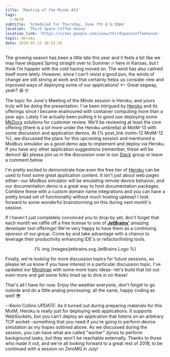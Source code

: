 ```yaml
---
title: 'Meeting of the Minds #13'
tags:
  - MotM
subtitle: 'Scheduled for Thursday, June 7th @ 6:30pm'
location: 'Third Space Coffee House'
location_link: 'https://sites.google.com/view/thirdspacecoffeehouse'
topic: Heroku
date: 2018-05-12 10:53:26
---
```

The growing season has been a little late this year and it feels a bit like we may have skipped Spring straight over to Summer 🔥 here in Kansas, but I think I'm happier with the cold having moved on.  The wind has also calmed itself more lately.  However, since I can't resist a good pun, the winds of change are still strong at work and that certainly helps us consider new and improved ways of deploying some of our applications!  <-- Great segway, yeah?  😆 🤓

<!-- more -->

The topic for June's Meeting of the Minds session is Heroku, and yours truly will be doing the presentation.  I've been intrigued by [Heroku][] and its offerings since I became enamoured with container computing more than a year ago.  Lately I've actually been putting it to good use deploying some [MkDocs][] solutions for customer review.  We'll be reviewing at least the core offering (there is a _lot_ more under the Heroku umbrella) at MotM-13 with some discussion and application demos.  At {% post_link motm-12 MotM-12 %}, we discussed the plans for this upcoming session and mentioned a Modbus simulator as a good demo app to implement and deploy via Heroku.  If you have any other application suggestions (remember, these will be demos! 😀) please join us in the discussion over in our [Slack](/slack) group or leave a comment below.

I'm pretty excited to demonstrate how even the free tier of [Heroku][] can be used to host some great application content.  It isn't just about web pages either--our Modbus simulator will be emulating remote device behavior, and our documentation demo is a great way to host documentation packages.  Combine these with a custom domain name integrations and you can have a pretty broad set of functionality without much hosting upkeep!  I look forward to some wonderful brainstorming on this during next month's session.

If I haven't just completely convinced you to drop by yet, don't forget that each month we raffle off a free license to one of **[JetBrains'](https://www.jetbrains.com)** amazing developer tool offerings!  We're very happy to have them as a continuing sponsor of our group.  Come by and take advantage with a chance to leverage their productivity enhancing IDE's or refactor/linting tools.

<center>
{% img /images/jetbrains.svg JetBrains Logo %}
</center>

Finally, we're looking for more discussion topics for future sessions, so please let us know if you have interest in a particular discussion topic.  I've updated our [Mindmap](/mindmap) with some more topic ideas--let's build that list out even more and get some folks lined up to dive in on these!

That's all I have for now.  Enjoy the weather everyone, don't forget to go outside and do a little analog processing; all the same, happy coding as well!  😎

--Kevin Collins
<span class='post-entry-small'>
_UPDATE_:  As it turned out during preparing materials for this MotM, Heroku is really just for deploying web applications.  It supports WebSockets, but you can't deploy an application that listens on an arbitrary TCP socket--something that you need if you're going to perform device simulation as my hopes outlined above.  As we discussed during the session, you can have what are called "worker" dynos to perform background tasks, but they won't be reachable externally.  Thanks to those who made it out, and we're all looking forward to a great rest of 2018, to be continued with a session on ZeroMQ in July!
</span>

[Heroku]: https://www.heroku.com "Heroku"
[MkDocs]: https://www.mkdocs.org "MkDocs"